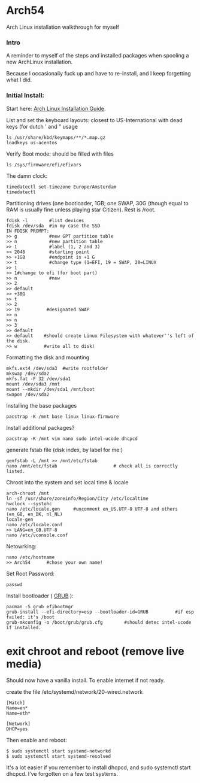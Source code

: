 # Arch54
Arch Linux installation walkthrough for myself

### Intro
A reminder to myself of the steps and installed packages when spooling a new ArchLinux installation.

Because I occasionally fuck up and have to re-install, and I keep forgetting what I did.

### Initial Install:
Start here: [Arch Linux Installation Guide](https://wiki.archlinux.org/title/Installation_guide#top-page).

List and set the keyboard layouts: closest to US-International with dead keys (for dutch ' and " usage
```
ls /usr/share/kbd/keymaps/**/*.map.gz
loadkeys us-acentos
```
Verify Boot mode: should be filled with files
```
ls /sys/firmware/efi/efivars
```
The damn clock:
```
timedatectl set-timezone Europe/Amsterdam
timedatectl
```
Partitioning drives (one bootloader, 1GB; one SWAP, 30G (though equal to RAM is usually fine unless playing star Citizen). Rest is /root.
```
fdisk -l        #list devices
fdisk /dev/sda  #in my case the SSD
IN FDISK PROMPT:
>> g            #new GPT partition table
>> n            #new partition table
>> 1            #label (1, 2 and 3)
>> 2048         #starting point
>> +1GB         #endpoint is +1 G
>> t            #change type (1=EFI, 19 = SWAP, 20=LINUX
>> 1
>> 1#change to efi (for boot part)
>> n            #new
>> 2
>> default
>> +30G
>> t
>> 2
>> 19          #designated SWAP
>> n
>> n
>> 3
>> default
>> default    #should create Linux Filesystem with whatever''s left of the disk.
>> w          #write all to disk!
```
Formatting the disk and mounting
```
mkfs.ext4 /dev/sda3  #write rootfolder
mkswap /dev/sda2
mkfs.fat -F 32 /dev/sda1
mount /dev/sda3 /mnt
mount --mkdir /dev/sda1 /mnt/boot
swapon /dev/sda2
```
Installing the base packages
```
pacstrap -K /mnt base linux linux-firmware
```
Install additional packages?
```
pacstrap -K /mnt vim nano sudo intel-ucode dhcpcd
```
generate fstab file (disk index, by label for me:)
```
genfstab -L /mnt >> /mnt/etc/fstab
nano /mnt/etc/fstab                     # check all is correctly listed.
```
Chroot into the system and set local time & locale
```
arch-chroot /mnt
ln -sf /usr/share/zoneinfo/Region/City /etc/localtime
hwclock --systohc
nano /etc/locale.gen     #uncomment en_US.UTF-8 UTF-8 and others (en_GB, en_DK, nl_NL)
locale-gen
nano /etc/locale.conf
>> LANG=en_GB.UTF-8
nano /etc/vconsole.conf
```
Netowrking:
```
nano /etc/hostname
>> Arch54      #chose your own name!
```
Set Root Password:
```
passwd
```
Install bootloader ( [GRUB](https://wiki.archlinux.org/title/GRUB) ):
```
pacman -S grub efibootmgr
grub-install --efi-directory=esp --bootloader-id=GRUB          #if esp failed: it's /boot
grub-mkconfig -o /boot/grub/grub.cfg        #should detec intel-ucode if installed.
```
# exit chroot and reboot (remove live media)
Should now have a vanilla install. To enable internet if not ready.

create the file /etc/systemd/network/20-wired.network
```
[Match]
Name=en*
Name=eth*

[Network]
DHCP=yes
```
Then enable and reboot:
```
$ sudo systemctl start systemd-networkd
$ sudo systemctl start systemd-resolved
```
It's a lot easier if you remember to install dhcpcd, and sudo systemctl start dhcpcd. I've forgotten on a few test systems.
